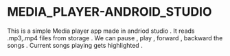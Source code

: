 # MEDIA_PLAYER-ANDROID_STUDIO

This is a simple Media player app made in andriod studio . It reads .mp3,.mp4 files from storage . We can pause , play , forward , backward the songs . Current songs playing gets highlighted .
